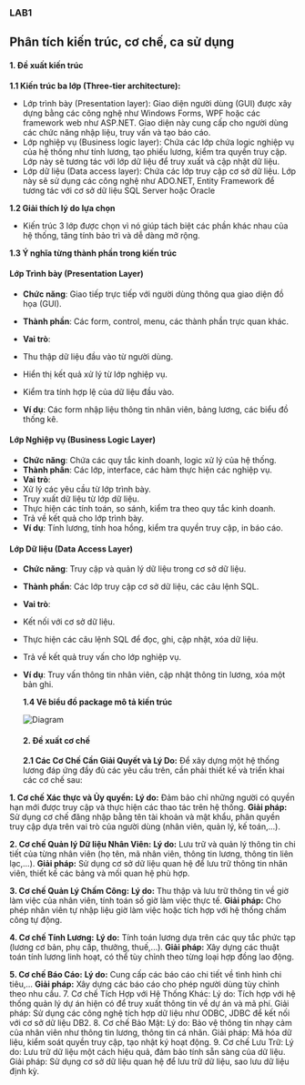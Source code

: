 ### LAB1
## Phân tích kiến trúc, cơ chế, ca sử dụng

#### **1. Đề xuất kiến trúc**
**1.1 Kiến trúc ba lớp (Three-tier architecture):**
 - Lớp trình bày (Presentation layer): Giao diện người dùng (GUI) được xây dựng bằng các công nghệ như Windows Forms, WPF hoặc các framework web như ASP.NET. Giao diện này cung cấp cho người dùng các chức năng nhập liệu, truy vấn và tạo báo cáo.
 -  Lớp nghiệp vụ (Business logic layer): Chứa các lớp chứa logic nghiệp vụ của hệ thống như tính lương, tạo phiếu lương, kiểm tra quyền truy cập. Lớp này sẽ tương tác với lớp dữ liệu để truy xuất và cập nhật dữ liệu.
 - Lớp dữ liệu (Data access layer): Chứa các lớp truy cập cơ sở dữ liệu. Lớp này sẽ sử dụng các công nghệ như ADO.NET, Entity Framework để tương tác với cơ sở dữ liệu SQL Server hoặc Oracle
   
**1.2 Giải thích lý do lựa chọn**
- Kiến trúc 3 lớp được chọn vì nó giúp tách biệt các phần khác nhau của hệ thống, tăng tính bảo trì và dễ dàng mở rộng.

**1.3 Ý nghĩa từng thành phần trong kiến trúc**

#### **Lớp Trình bày (Presentation Layer)**
- **Chức năng**: Giao tiếp trực tiếp với người dùng thông qua giao diện đồ họa (GUI).
- **Thành phần**: Các form, control, menu, các thành phần trực quan khác.
- **Vai trò**:
- Thu thập dữ liệu đầu vào từ người dùng.
- Hiển thị kết quả xử lý từ lớp nghiệp vụ.
- Kiểm tra tính hợp lệ của dữ liệu đầu vào.

- **Ví dụ**: Các form nhập liệu thông tin nhân viên, bảng lương, các biểu đồ thống kê.
#### **Lớp Nghiệp vụ (Business Logic Layer)**
- **Chức năng**: Chứa các quy tắc kinh doanh, logic xử lý của hệ thống.
- **Thành phần**: Các lớp, interface, các hàm thực hiện các nghiệp vụ.
- **Vai trò**:
- Xử lý các yêu cầu từ lớp trình bày.
- Truy xuất dữ liệu từ lớp dữ liệu.
- Thực hiện các tính toán, so sánh, kiểm tra theo quy tắc kinh doanh.
- Trả về kết quả cho lớp trình bày.
- **Ví dụ**: Tính lương, tính hoa hồng, kiểm tra quyền truy cập, in báo cáo.
#### **Lớp Dữ liệu (Data Access Layer)**
- **Chức năng**: Truy cập và quản lý dữ liệu trong cơ sở dữ liệu.
- **Thành phần**: Các lớp truy cập cơ sở dữ liệu, các câu lệnh SQL.
- **Vai trò**:
- Kết nối với cơ sở dữ liệu.
- Thực hiện các câu lệnh SQL để đọc, ghi, cập nhật, xóa dữ liệu.
- Trả về kết quả truy vấn cho lớp nghiệp vụ.
- **Ví dụ**: Truy vấn thông tin nhân viên, cập nhật thông tin lương, xóa một bản ghi.

  **1.4 Vẽ biểu đồ package mô tả kiến trúc**
  
  ![Diagram](https://www.planttext.com/api/plantuml/png/UhzxlqDnIM9HIMbk3bT1Od9sOdggWb90KMfnQbv9OabcVfw2Js9bQf6IGZMN0X0avoGM5okuXteYyKABKuiyyqfIYz8IarEvQhaGvZYL5cVcfGAL-EIdPoPZCmcc0gm0IJmujQWi4yqqbyIIH0N7v6ImWPX6WQGXicY2IOd5O8E0hbRGrRL3inE51vP7CeZB8JKl1HWq00000F__0m00)

  #### **2. Đề xuất cơ chế**

  **2.1 Các Cơ Chế Cần Giải Quyết và Lý Do:**
Để xây dựng một hệ thống lương đáp ứng đầy đủ các yêu cầu trên, cần phải thiết kế và triển khai các cơ chế sau:

**1. Cơ chế Xác thực và Ủy quyền:**
**Lý do:** Đảm bảo chỉ những người có quyền hạn mới được truy cập và thực hiện các thao tác trên hệ thống.
**Giải pháp:** Sử dụng cơ chế đăng nhập bằng tên tài khoản và mật khẩu, phân quyền truy cập dựa trên vai trò của người dùng (nhân viên, quản lý, kế toán,...).

**2. Cơ chế Quản lý Dữ liệu Nhân Viên:**
**Lý do:** Lưu trữ và quản lý thông tin chi tiết của từng nhân viên (họ tên, mã nhân viên, thông tin lương, thông tin liên lạc,...).
**Giải pháp:** Sử dụng cơ sở dữ liệu quan hệ để lưu trữ thông tin nhân viên, thiết kế các bảng và mối quan hệ phù hợp.

**3. Cơ chế Quản Lý Chấm Công:**
**Lý do:** Thu thập và lưu trữ thông tin về giờ làm việc của nhân viên, tính toán số giờ làm việc thực tế.
**Giải pháp:** Cho phép nhân viên tự nhập liệu giờ làm việc hoặc tích hợp với hệ thống chấm công tự động.

**4. Cơ chế Tính Lương:**
**Lý do:** Tính toán lương dựa trên các quy tắc phức tạp (lương cơ bản, phụ cấp, thưởng, thuế,...).
**Giải pháp:** Xây dựng các thuật toán tính lương linh hoạt, có thể tùy chỉnh theo từng loại hợp đồng lao động.

**5. Cơ chế Báo Cáo:**
**Lý do:** Cung cấp các báo cáo chi tiết về tình hình chi tiêu,...
**Giải pháp:** Xây dựng các báo cáo cho phép người dùng tùy chỉnh theo nhu cầu.
7. Cơ chế Tích Hợp với Hệ Thống Khác:
Lý do: Tích hợp với hệ thống quản lý dự án hiện có để truy xuất thông tin về dự án và mã phí.
Giải pháp: Sử dụng các công nghệ tích hợp dữ liệu như ODBC, JDBC để kết nối với cơ sở dữ liệu DB2.
8. Cơ chế Bảo Mật:
Lý do: Bảo vệ thông tin nhạy cảm của nhân viên như thông tin lương, thông tin cá nhân.
Giải pháp: Mã hóa dữ liệu, kiểm soát quyền truy cập, tạo nhật ký hoạt động.
9. Cơ chế Lưu Trữ:
Lý do: Lưu trữ dữ liệu một cách hiệu quả, đảm bảo tính sẵn sàng của dữ liệu.
Giải pháp: Sử dụng cơ sở dữ liệu quan hệ để lưu trữ dữ liệu, sao lưu dữ liệu định kỳ.
  
